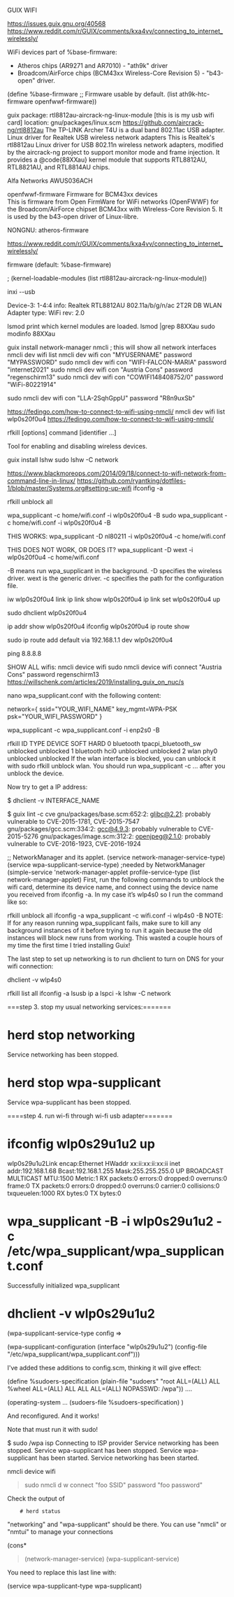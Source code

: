  GUIX WIFI

https://issues.guix.gnu.org/40568
https://www.reddit.com/r/GUIX/comments/kxa4vv/connecting_to_internet_wirelessly/




 WiFi devices part of %base-firmware:
   - Atheros chips (AR9271 and AR7010) - "ath9k" driver
   - Broadcom/AirForce chips (BCM43xx Wireless-Core Revision 5) - "b43-open" driver. 

(define %base-firmware
  ;; Firmware usable by default.
  (list ath9k-htc-firmware
        openfwwf-firmware))


guix package: rtl8812au-aircrack-ng-linux-module [this is is my usb wifi card]
location: gnu/packages/linux.scm
https://github.com/aircrack-ng/rtl8812au
The TP-LINK Archer T4U is a dual band 802.11ac USB adapter.
Linux driver for Realtek USB wireless network adapters
This is Realtek's rtl8812au Linux driver for USB 802.11n wireless
network adapters, modified by the aircrack-ng project to support monitor mode
and frame injection.  It provides a @code{88XXau} kernel module that supports
RTL8812AU, RTL8821AU, and RTL8814AU chips.

Alfa Networks AWUS036ACH

openfwwf-firmware
Firmware for BCM43xx devices  
This is firmware from Open FirmWare for WiFi networks (OpenFWWF) for the Broadcom/AirForce chipset BCM43xx with Wireless-Core Revision 5. It is used by the b43-open driver of Linux-libre.

NONGNU:
atheros-firmware


https://www.reddit.com/r/GUIX/comments/kxa4vv/connecting_to_internet_wirelessly/




firmware (default: %base-firmware)

 ; (kernel-loadable-modules (list rtl8812au-aircrack-ng-linux-module))



inxi --usb

Device-3: 1-4:4
    info: Realtek RTL8812AU 802.11a/b/g/n/ac 2T2R DB WLAN Adapter type: WiFi
    rev: 2.0


lsmod
print which kernel modules are loaded.
lsmod |grep 88XXau
sudo modinfo 88XXau


guix install network-manager
nmcli      ; this will show all network interfaces
nmcli dev wifi list
nmcli dev wifi con "MYUSERNAME" password "MYPASSWORD"
sudo nmcli dev wifi con "WIFI-FALCON-MARIA" password "internet2021"
sudo nmcli dev wifi con "Austria Cons" password "regenschirm13"
sudo nmcli dev wifi con "COWIFI148408752/0" password "WiFi-80221914"

sudo nmcli dev wifi con "LLA-2SqhGppU" password "R8n9uxSb"


https://fedingo.com/how-to-connect-to-wifi-using-nmcli/
nmcli dev wifi list
wlp0s20f0u4
https://fedingo.com/how-to-connect-to-wifi-using-nmcli/


rfkill [options] command [identifier ...]

Tool for enabling and disabling wireless devices.


guix install lshw
sudo lshw -C network

https://www.blackmoreops.com/2014/09/18/connect-to-wifi-network-from-command-line-in-linux/
https://github.com/ryantking/dotfiles-1/blob/master/Systems.org#setting-up-wifi
ifconfig -a

rfkill unblock all

wpa_supplicant -c home/wifi.conf -i wlp0s20f0u4 -B
sudo wpa_supplicant -c home/wifi.conf -i wlp0s20f0u4 -B

THIS WORKS:
wpa_supplicant -D nl80211 -i wlp0s20f0u4 -c home/wifi.conf

THIS DOES NOT WORK, OR DOES IT?
wpa_supplicant -D wext -i wlp0s20f0u4 -c home/wifi.conf

-B means run wpa_supplicant in the background.
-D specifies the wireless driver. wext is the generic driver.
-c specifies the path for the configuration file.

iw wlp0s20f0u4 link
ip link show wlp0s20f0u4
ip link set wlp0s20f0u4 up
 

sudo dhclient wlp0s20f0u4

ip addr show wlp0s20f0u4
ifconfig wlp0s20f0u4
ip route show

sudo ip route add default via 192.168.1.1 dev wlp0s20f0u4

ping 8.8.8.8




SHOW ALL wifis:
nmcli device wifi
sudo nmcli device wifi connect "Austria Cons" password regenschirm13
https://willschenk.com/articles/2019/installing_guix_on_nuc/s







nano wpa_supplicant.conf
with the following content:

network={
  ssid="YOUR_WIFI_NAME"
  key_mgmt=WPA-PSK
  psk="YOUR_WIFI_PASSWORD"
}

wpa_supplicant -c wpa_supplicant.conf -i enp2s0 -B

rfkill
ID TYPE      DEVICE                   SOFT      HARD
 0 bluetooth tpacpi_bluetooth_sw unblocked unblocked
 1 bluetooth hci0                unblocked unblocked
 2 wlan      phy0                unblocked unblocked
If the wlan interface is blocked, you can unblock it with sudo rfkill unblock wlan. You should run wpa_supplicant -c ... after you unblock the device.

Now try to get a IP address:

$ dhclient -v INTERFACE_NAME

$ guix lint -c cve
gnu/packages/base.scm:652:2: glibc@2.21: probably vulnerable to CVE-2015-1781, CVE-2015-7547
gnu/packages/gcc.scm:334:2: gcc@4.9.3: probably vulnerable to CVE-2015-5276
gnu/packages/image.scm:312:2: openjpeg@2.1.0: probably vulnerable to CVE-2016-1923, CVE-2016-1924

;; NetworkManager and its applet.
         (service network-manager-service-type)
         (service wpa-supplicant-service-type)    ;needed by NetworkManager
         (simple-service 'network-manager-applet
                         profile-service-type
                         (list network-manager-applet)
First, run the following commands to unblock the wifi card, determine its device name, and connect using the device name you received from ifconfig -a. In my case it’s wlp4s0 so I run the command like so:


rfkill unblock all
ifconfig -a
wpa_supplicant -c wifi.conf -i wlp4s0 -B
NOTE: If for any reason running wpa_supplicant fails, make sure to kill any background instances of it before trying to run it again because the old instances will block new runs from working. This wasted a couple hours of my time the first time I tried installing Guix!

The last step to set up networking is to run dhclient to turn on DNS for your wifi connection:

dhclient -v wlp4s0



rfkill list all
ifconfig -a
lsusb
ip a
lspci -k
 lshw -C network

===step 3. stop my usual networking services:=======
# herd stop networking
Service networking has been stopped.
# herd stop wpa-supplicant
Service wpa-supplicant has been stopped.


====step 4. run wi-fi through wi-fi usb adapter=======

# ifconfig wlp0s29u1u2 up
wlp0s29u1u2Link encap:Ethernet  HWaddr xx:ii:xx:ii:xx:ii
          inet addr:192.168.1.68  Bcast:192.168.1.255  Mask:255.255.255.0
          UP BROADCAST MULTICAST  MTU:1500  Metric:1
          RX packets:0 errors:0 dropped:0 overruns:0 frame:0
          TX packets:0 errors:0 dropped:0 overruns:0 carrier:0
          collisions:0 txqueuelen:1000
          RX bytes:0  TX bytes:0

# wpa_supplicant -B -i wlp0s29u1u2 -c /etc/wpa_supplicant/wpa_supplicant.conf 
Successfully initialized wpa_supplicant

# dhclient -v wlp0s29u1u2

(wpa-supplicant-service-type config =>
                                                           
(wpa-supplicant-configuration
                                                            (interface 
"wlp0s29u1u2")
                                                            (config-file 
"/etc/wpa_supplicant/wpa_supplicant.conf")))

I've added these additions to config.scm, thinking it will give effect:

(define %sudoers-specification
  (plain-file "sudoers" "root ALL=(ALL) ALL
%wheel ALL=(ALL) ALL
ALL ALL=(ALL) NOPASSWD: /wpa"))
....

(operating-system
...
                  (sudoers-file %sudoers-specification)
)

And reconfigured. And it works!

Note that must run it with sudo!

$ sudo /wpa isp
Connecting to ISP provider
Service networking has been stopped.
Service wpa-supplicant has been stopped.
Service wpa-supplicant has been started.
Service networking has been started.

nmcli device wifi
> sudo nmcli d w connect "foo SSID" password "foo password"

Check the output of

        # herd status

"networking" and "wpa-supplicant" should be there.
You can use "nmcli" or "nmtui" to manage your connections

(cons*
>    (network-manager-service)
>    (wpa-supplicant-service)

You need to replace this last line with:

  (service wpa-supplicant-type wpa-supplicant)
